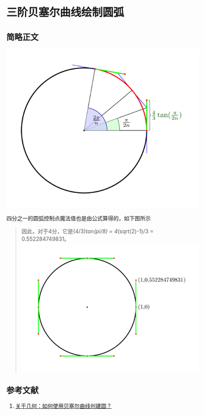 # 三阶贝塞尔曲线绘制圆弧

## 简略正文

![贝赛尔曲线圆弧绘制公式.png](../assets/贝赛尔曲线圆弧绘制公式.png)

四分之一的圆弧控制点魔法值也是由公式算得的，如下图所示
> 因此，对于4分，它是(4/3)*tan(pi/8) = 4*(sqrt(2)-1)/3 = 0.552284749831。
![贝塞尔曲线绘制四分之一圆魔法值.png](../assets/贝塞尔曲线绘制四分之一圆魔法值.png)


## 参考文献
1. [关于几何：如何使用贝塞尔曲线创建圆？](https://www.codenong.com/1734745/)